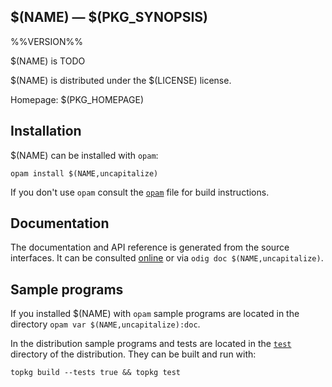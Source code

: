 $(NAME) — $(PKG_SYNOPSIS)
-------------------------------------------------------------------------------
%%VERSION%%

$(NAME) is TODO

$(NAME) is distributed under the $(LICENSE) license.

Homepage: $(PKG_HOMEPAGE)  

## Installation

$(NAME) can be installed with `opam`:

    opam install $(NAME,uncapitalize)

If you don't use `opam` consult the [`opam`](opam) file for build
instructions.

## Documentation

The documentation and API reference is generated from the source
interfaces. It can be consulted [online][doc] or via `odig doc
$(NAME,uncapitalize)`.

[doc]: $(PKG_DOC)

## Sample programs

If you installed $(NAME) with `opam` sample programs are located in
the directory `opam var $(NAME,uncapitalize):doc`.

In the distribution sample programs and tests are located in the
[`test`](test) directory of the distribution. They can be built and run
with:

    topkg build --tests true && topkg test 
